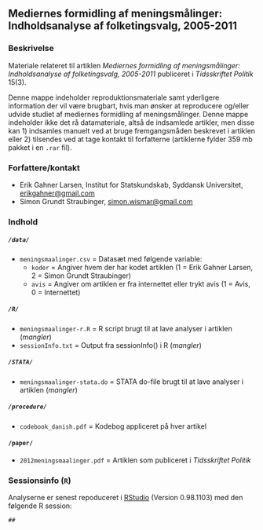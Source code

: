 Mediernes formidling af meningsmålinger: Indholdsanalyse af folketingsvalg, 2005-2011
---

### Beskrivelse
Materiale relateret til artiklen _Mediernes formidling af meningsmålinger: Indholdsanalyse af folketingsvalg, 2005-2011_ publiceret i _Tidsskriftet Politik_ 15(3). 

Denne mappe indeholder reproduktionsmateriale samt yderligere information der vil være brugbart, hvis man ønsker at reproducere og/eller udvide studiet af mediernes formidling af meningsmålinger. Denne mappe indeholder ikke det rå datamateriale, altså de indsamlede artikler, men disse kan 1) indsamles manuelt ved at bruge fremgangsmåden beskrevet i artiklen eller 2) tilsendes ved at tage kontakt til forfatterne (artiklerne fylder 359 mb pakket i en `.rar` fil).

### Forfattere/kontakt

 - Erik Gahner Larsen, Institut for Statskundskab, Syddansk Universitet, erikgahner@gmail.com
 - Simon Grundt Straubinger, simon.wismar@gmail.com

### Indhold

##### `/data/`

- `meningsmaalinger.csv` = Datasæt med følgende variable:
    + `koder` = Angiver hvem der har kodet artiklen (1 = Erik Gahner Larsen, 2 = Simon Grundt Straubinger)
    + `avis` = Angiver om artiklen er fra internettet eller trykt avis (1 = Avis, 0 = Internettet)

##### `/R/`

- `meningsmaalinger-r.R` = R script brugt til at lave analyser i artiklen (_mangler_)
- `sessionInfo.txt` = Output fra sessionInfo() i R (_mangler_)

##### `/STATA/`

- `meningsmaalinger-stata.do` = STATA do-file brugt til at lave analyser i artiklen (_mangler_)

##### `/procedure/`

- `codebook_danish.pdf` = Kodebog appliceret på hver artikel

#### `/paper/` 

- `2012meningsmaalinger.pdf` = Artiklen som publiceret i _Tidsskriftet Politik_

### Sessionsinfo (`R`)

Analyserne er senest repoduceret i [RStudio](http://www.rstudio.com/) (Version 0.98.1103) med den følgende R session:

```
## 
```
